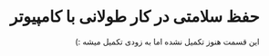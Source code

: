 <div dir="rtl" align='right'>

# حفظ سلامتی در کار طولانی با کامپیوتر

این قسمت هنوز تکمیل نشده اما به زودی تکمیل میشه :)

</div>